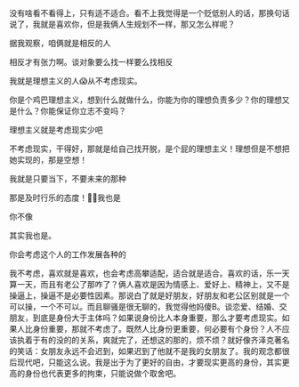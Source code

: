 没有啥看不看得上，只有适不适合。看不上我觉得是一个贬低别人的话，那换句话说了，我就是喜欢你，但是我俩人生规划不一样，那又怎么样呢？

据我观察，咱俩就是相反的人

相反才有张力啊。谈对象要么找一样要么找相反

我就是理想主义的人😱从不考虑现实。

你是个鸡巴理想主义，想到什么就做什么，你能为你的理想负责多少？你的理想又是什么？你能保证你立志不变吗？

理想主义就是考虑现实少吧

不考虑现实，干得好，那就是给自己找开脱，是个屁的理想主义！理想但是不想把她实现的，那是空想！

我就是只要当下，不要未来的那种

那是及时行乐的态度！🙏🏻我也是

你不像

其实我也是。

你会考虑这个人的工作发展各种的

我不考虑，喜欢就是喜欢，也会考虑高攀适配，适合就是适合。喜欢的话，乐一天算一天，而且有老公了那咋了？俩人喜欢是因为情感上、爱好上、精神上，又不是操逼上，操逼不是必要性因素。那说白了就是好朋友，好朋友和老公区别就是一个可以操，一个不可以。而且聊骚是很无聊的，我觉得他妈傻B。谈恋爱、结婚、交朋友，到底是身份大于主体吗？如果说身份比人本身重要，那么才要考虑现实。如果人比身份重要，那就不考虑了。既然人比身份更重要，何必要有个身份？人不应该执着于有的没的的关系，爽就完了，还想这的那的，烦不烦？就好像齐泽克著名的笑话：女朋友永远不会迟到，如果迟到了他就不是我的女朋友了。我的观念都很后现代吧，只能这么说。我是出于为了更好的自由，才要现实更高的身份，其实更高的身份也代表更多的拘束，只能说做个取舍吧。